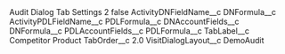 <?xml version="1.0" encoding="UTF-8"?>
<CustomMetadata xmlns="http://soap.sforce.com/2006/04/metadata" xmlns:xsi="http://www.w3.org/2001/XMLSchema-instance" xmlns:xsd="http://www.w3.org/2001/XMLSchema">
    <label>Audit Dialog Tab Settings 2</label>
    <protected>false</protected>
    <values>
        <field>ActivityDNFieldName__c</field>
        <value xsi:type="xsd:string">DNFormula__c</value>
    </values>
    <values>
        <field>ActivityPDLFieldName__c</field>
        <value xsi:type="xsd:string">PDLFormula__c</value>
    </values>
    <values>
        <field>DNAccountFields__c</field>
        <value xsi:type="xsd:string">DNFormula__c</value>
    </values>
    <values>
        <field>PDLAccountFields__c</field>
        <value xsi:type="xsd:string">PDLFormula__c</value>
    </values>
    <values>
        <field>TabLabel__c</field>
        <value xsi:type="xsd:string">Competitor Product</value>
    </values>
    <values>
        <field>TabOrder__c</field>
        <value xsi:type="xsd:double">2.0</value>
    </values>
    <values>
        <field>VisitDialogLayout__c</field>
        <value xsi:type="xsd:string">DemoAudit</value>
    </values>
</CustomMetadata>

